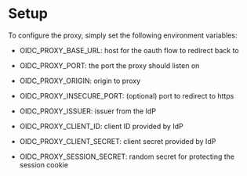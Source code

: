 # Setup

To configure the proxy, simply set the following environment variables:

* OIDC_PROXY_BASE_URL: host for the oauth flow to redirect back to
* OIDC_PROXY_PORT: the port the proxy should listen on
* OIDC_PROXY_ORIGIN: origin to proxy
* OIDC_PROXY_INSECURE_PORT: (optional) port to redirect to https

* OIDC_PROXY_ISSUER: issuer from the IdP
* OIDC_PROXY_CLIENT_ID: client ID provided by IdP
* OIDC_PROXY_CLIENT_SECRET: client secret provided by IdP

* OIDC_PROXY_SESSION_SECRET: random secret for protecting the session cookie
